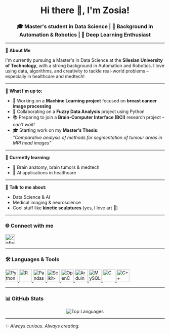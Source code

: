 <h1 align="center">Hi there 👋, I'm Zosia!</h1>
<h3 align="center">🎓 Master's student in Data Science | 🤖 Background in Automation & Robotics | 🧠 Deep Learning Enthusiast</h3>

---

🌟 **About Me**

I'm currently pursuing a Master's in Data Science at the **Silesian University of Technology**, with a strong background in Automation and Robotics. I love using data, algorithms, and creativity to tackle real-world problems – especially in healthcare and medtech!

---

🧠 **What I'm up to:**

- 🧪 Working on a **Machine Learning project** focused on **breast cancer image processing**
- 🤝 Collaborating on a **Fuzzy Data Analysis** project using Python
- 📚 Preparing to join a **Brain-Computer Interface (BCI)** research project – *can’t wait!*
- 🎓 Starting work on my **Master’s Thesis**:  
  *"Comparative analysis of methods for segmentation of tumour areas in MRI head images"*

---

🌱 **Currently learning:**

- 🧬 Brain anatomy, brain tumors & medtech
- 🧠 AI applications in healthcare

---

💬 **Talk to me about:**

- Data Science & AI
- Medical imaging & neuroscience
- Cool stuff like **kinetic sculptures** (yes, I love art 🎨)

---

<h3 align="left">🌐 Connect with me</h3>
<p align="left">
  <a href="https://linkedin.com/in/zofia-seweryńska-462263234" target="_blank">
    <img align="center" src="https://cdn.jsdelivr.net/gh/devicons/devicon/icons/linkedin/linkedin-original.svg" alt="Zofia Seweryńska" height="30" width="30" />
  </a>
</p>

---

<h3 align="left">🛠️ Languages & Tools</h3>
<p align="left">
  <a href="https://www.python.org" target="_blank"> <img src="https://cdn.jsdelivr.net/gh/devicons/devicon/icons/python/python-original.svg" alt="Python" width="40" height="40"/> </a>
  <a href="https://cran.r-project.org/" target="_blank"> <img src="https://cdn.jsdelivr.net/gh/devicons/devicon/icons/r/r-original.svg" alt="R" width="40" height="40"/> </a>
  <a href="https://pandas.pydata.org/" target="_blank"> <img src="https://cdn.jsdelivr.net/gh/devicons/devicon/icons/pandas/pandas-original.svg" alt="Pandas" width="40" height="40"/> </a>
  <a href="https://scikit-learn.org/" target="_blank"> <img src="https://upload.wikimedia.org/wikipedia/commons/0/05/Scikit_learn_logo_small.svg" alt="Scikit-learn" width="40" height="40"/> </a>
  <a href="https://opencv.org/" target="_blank"> <img src="https://www.vectorlogo.zone/logos/opencv/opencv-icon.svg" alt="OpenCV" width="40" height="40"/> </a>
  <a href="https://www.arduino.cc/" target="_blank"> <img src="https://cdn.worldvectorlogo.com/logos/arduino-1.svg" alt="Arduino" width="40" height="40"/> </a>
  <a href="https://www.mysql.com/" target="_blank"> <img src="https://cdn.jsdelivr.net/gh/devicons/devicon/icons/mysql/mysql-original-wordmark.svg" alt="MySQL" width="40" height="40"/> </a>
  <a href="https://www.cprogramming.com/" target="_blank"> <img src="https://cdn.jsdelivr.net/gh/devicons/devicon/icons/c/c-original.svg" alt="C" width="40" height="40"/> </a>
  <a href="https://www.w3schools.com/cpp/" target="_blank"> <img src="https://cdn.jsdelivr.net/gh/devicons/devicon/icons/cplusplus/cplusplus-original.svg" alt="C++" width="40" height="40"/> </a>
</p>

---

<h3>📊 GitHub Stats</h3>

<p align="center">
  <img src="https://github-readme-stats.vercel.app/api/top-langs?username=zosiasewe&show_icons=true&locale=en&layout=compact" alt="Top Languages" />
</p>

---

✨ *Always curious. Always creating.*
